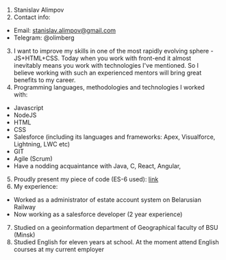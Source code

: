 1. Stanislav Alimpov
2. Contact info:
* Email: stanislav.alimpov@gmail.com
* Telegram: @olimberg
3. I want to improve my skills in one of the most rapidly evolving sphere - JS+HTML+CSS. Today when you work with front-end it almost inevitably means you work with technologies I've mentioned. So I believe working with such an experienced mentors will bring great benefits to my career.
4. Programming languages, methodologies and technologies I worked with: 
* Javascript
* NodeJS
* HTML
* CSS
* Salesforce (including its languages and frameworks: Apex, Visualforce, Lightning, LWC etc)
* GIT
* Agile (Scrum)
* Have a nodding acquaintance with Java, C, React, Angular, 
5. Proudly present my piece of code (ES-6 used): [link](https://github.com/yonguksaram/code-examples-2020/blob/master/js_super_skills)
6. My experience:
* Worked as a administrator of estate account system on Belarusian Railway
* Now working as a salesforce developer (2 year experience)
7. Studied on a geoinformation department of Geographical faculty of BSU (Minsk)
8. Studied English for eleven years at school. At the moment attend English courses at my current employer